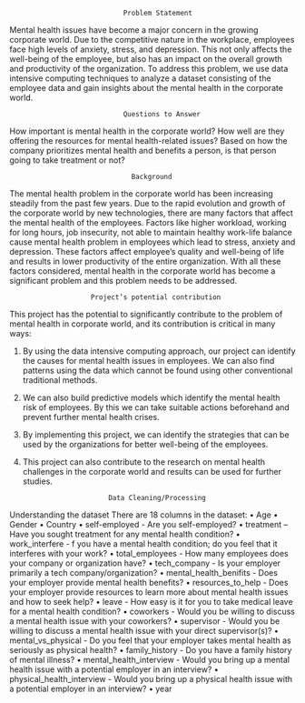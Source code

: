                                 Problem Statement 
Mental health issues have become a major concern in the growing corporate world. Due to the 
competitive nature in the workplace, employees face high levels of anxiety, stress, and 
depression. This not only affects the well-being of the employee, but also has an impact on the 
overall growth and productivity of the organization. To address this problem, we use data 
intensive computing techniques to analyze a dataset consisting of the employee data and gain 
insights about the mental health in the corporate world. 


                                Questions to Answer 
How important is mental health in the corporate world? 
How well are they offering the resources for mental health-related issues? 
Based on how the company prioritizes mental health and benefits a person, is that person going 
to take treatment or not? 


                                  Background 
The mental health problem in the corporate world has been increasing steadily from the past 
few years. Due to the rapid evolution and growth of the corporate world by new technologies, 
there are many factors that affect the mental health of the employees. Factors like higher 
workload, working for long hours, job insecurity, not able to maintain healthy work-life balance 
cause mental health problem in employees which lead to stress, anxiety and depression. These 
factors affect employee’s quality and well-being of life and results in lower productivity of the 
entire organization. With all these factors considered, mental health in the corporate world has 
become a significant problem and this problem needs to be addressed. 


                        Project’s potential contribution 
This project has the potential to significantly contribute to the problem of mental health in 
corporate world, and its contribution is critical in many ways: 
1. By using the data intensive computing approach, our project can identify the causes for 
mental health issues in employees. We can also find patterns using the data which 
cannot be found using other conventional traditional methods. 
2. We can also build predictive models which identify the mental health risk of employees. 
By this we can take suitable actions beforehand and prevent further mental health 
crises. 
3. By implementing this project, we can identify the strategies that can be used by the 
organizations for better well-being of the employees. 
4. This project can also contribute to the research on mental health challenges in the 
corporate world and results can be used for further studies.

                            Data Cleaning/Processing 
Understanding the dataset 
There are 18 columns in the dataset: 
• Age 
• Gender 
• Country 
• self-employed - Are you self-employed? 
• treatment – Have you sought treatment for any mental health condition? 
• work_interfere - f you have a mental health condition; do you feel that it interferes with 
your work? 
• total_employees - How many employees does your company or organization have? 
• tech_company - Is your employer primarily a tech company/organization? 
• mental_health_benifits - Does your employer provide mental health benefits? 
• resources_to_help - Does your employer provide resources to learn more about mental 
health issues and how to seek help? 
• leave - How easy is it for you to take medical leave for a mental health condition? 
• coworkers - Would you be willing to discuss a mental health issue with your coworkers? 
• supervisor - Would you be willing to discuss a mental health issue with your direct 
supervisor(s)? 
• mental_vs_physical - Do you feel that your employer takes mental health as seriously as 
physical health? 
• family_history - Do you have a family history of mental illness? 
• mental_health_interview - Would you bring up a mental health issue with a potential 
employer in an interview? 
• physical_health_interview - Would you bring up a physical health issue with a potential 
employer in an interview? 
• year 
